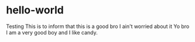 # hello-world
Testing
This is to inform that this is a good bro
I ain't worried about it
Yo bro
I am a very good boy 
and I like candy.